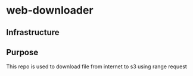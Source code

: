 # web-downloader

## Infrastructure

## Purpose
This repo is used to download file from internet to s3 using range request
